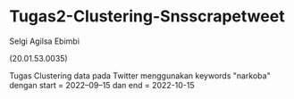 # Tugas2-Clustering-Snsscrapetweet
Selgi Agilsa Ebimbi

(20.01.53.0035)

Tugas Clustering data pada Twitter menggunakan keywords "narkoba" dengan start = 2022–09–15 dan end = 2022-10-15
